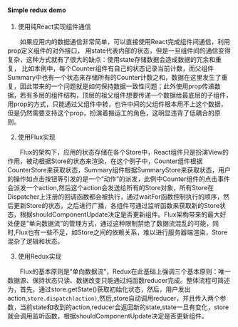 #### Simple redux demo 

1. 使用纯React实现组件通信

&emsp;&emsp;如果应用内的数据通信非常简单，可以直接使用React完成组件间通信，利用prop定义组件的对外接口，
用state代表内部的状态，但是一旦组件间的通信变得复杂，这种方式就有了很大的缺点：使用state存储数据会造成数据的冗余和重复，
比如本例中，每个Counter组件有自己的状态记录当前计数，而父组件Summary中也有一个状态来存储所有的Counter计数之和，数据在这里发生了重复，因此带来的一个问题就是如何保持数据一致性问题；此外使用prop传递数据，若有多层的组件结构，顶层的祖父组件想要传递一个数据给最底层的子组件，用prop的方式，只能通过父组件中转，也许中间的父组件根本用不上这个数据，但是仍然需要支持这个prop，扮演着搬运工的角色，这明显违背了低耦合的原则。

2. 使用Flux实现

&emsp;&emsp;Flux的架构下，应用的状态存储在各个Store中，React组件只是扮演View的作用，被动根据Store的状态来渲染，在这个例子中，Counter组件根据CounterStore来获取状态，Summary组件根据SummaryStore来获取状态，用户的操作如点击按钮等引发的是一个“动作”的派发，此例中Counter组件的点击事件会派发一个action,然后这个action会发送给所有的Store对象，所有Store在Dispatcher上注册的回调函数都会被执行，通过waitFor函数控制执行的顺序，然后更新Store的状态，之后进行广播，各组件可通过监听函数来获取新的Store状态，根据shouldComponentUpdate决定是否更新组件。Flux架构带来的最大好处便是“单向数据流”的管理方式，通过这种限制禁绝了数据流混乱的可能，同时,Flux也有一些不足，如Store之间的依赖关系，难以进行服务器端渲染，Store混杂了逻辑和状态。

3. 使用Redux实现

&emsp;&emsp;Flux的基本原则是“单向数据流”，Redux在此基础上强调三个基本原则：唯一数据源、保持状态只读、数据改变只能通过纯函数reducer完成。整体流程可简述为，首先，通过store.getState()获取初始化状态，然后，用户发出action,`store.dispatch(action)`,然后,store自动调用reducer，并且传入两个参数，当前state和收到的action,reducer会返回新的state,state一旦有变化，store就会调用监听函数，根据shouldComponentUpdate决定是否更新组件。